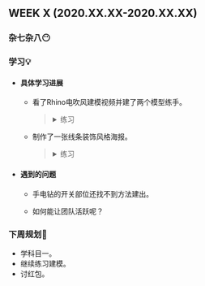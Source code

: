 WEEK X (2020.XX.XX-2020.XX.XX)
----------------------------

### 杂七杂八😶



### 学习💡

+ ####  具体学习进展

  + 看了Rhino电吹风建模视频并建了两个模型练手。

    > <details><summary>练习</summary><p><p align="center"></p><img src="" alt="手电钻(半成品)(看不见的话移步Bin/Weekly Report/img)" width="280"/></p><img src="" alt="水管灯(看不见的话移步Bin/Weekly Report/img)" width="280"/></details>

  + 制作了一张线条装饰风格海报。

    > <details><summary>练习</summary><p><p align="center"></p><img src="" alt="鼠年大吉(看不见的话移步Bin/Weekly Report/img)" width="280"/></p></details>



+ #### 遇到的问题

  + 手电钻的开关部位还找不到方法建出。

  + 如何能让团队活跃呢？



### 下周规划👻

+ 学科目一。
+ 继续练习建模。
+ 讨红包。

